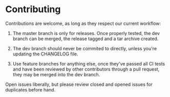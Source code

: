 # Contributing

Contributions are welcome, as long as they respect our current workflow:

1. The master branch is only for releases.  Once properly tested,
the dev branch can be merged, the release tagged and a tar archive
created.

2. The dev branch should never be commited to directly, unless
you're updating the CHANGELOG file.

3. Use feature branches for anything else, once they've passed all
CI tests and have been reviewed by other contributors through a
pull request, they may be merged into the dev branch.


Open issues liberally, but please review closed and opened issues
for duplicates before hand.